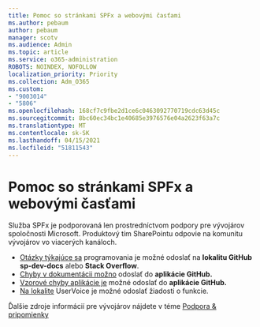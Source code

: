```yaml
---
title: Pomoc so stránkami SPFx a webovými časťami
ms.author: pebaum
author: pebaum
manager: scotv
ms.audience: Admin
ms.topic: article
ms.service: o365-administration
ROBOTS: NOINDEX, NOFOLLOW
localization_priority: Priority
ms.collection: Adm_O365
ms.custom:
- "9003014"
- "5806"
ms.openlocfilehash: 168cf7c9fbe2d1ce6c0463092770719cdc63d45c
ms.sourcegitcommit: 8bc60ec34bc1e40685e3976576e04a2623f63a7c
ms.translationtype: MT
ms.contentlocale: sk-SK
ms.lasthandoff: 04/15/2021
ms.locfileid: "51811543"
---
```

# <a name="help-with-spfx-pages-and-web-parts"></a>Pomoc so stránkami SPFx a webovými časťami

Služba SPFx je podporovaná len prostredníctvom podpory pre vývojárov spoločnosti Microsoft. Produktový tím SharePointu odpovie na komunitu vývojárov vo viacerých kanáloch.

- [Otázky týkajúce sa](https://docs.microsoft.com/sharepoint/dev/support-feedback#programming-questions)  programovania je možné odoslať na  **lokalitu GitHub sp-dev-docs**  alebo  **Stack Overflow**.
- [Chyby v dokumentácii možno](https://docs.microsoft.com/sharepoint/dev/support-feedback#documentation-bugs) odoslať do **aplikácie GitHub.**
- [Vzorové chyby aplikácie je](https://docs.microsoft.com/sharepoint/dev/support-feedback#sample-application-bugs) možné odoslať do **aplikácie GitHub.**
- [Na lokalite](https://docs.microsoft.com/sharepoint/dev/support-feedback#feature-requests)  UserVoice je možné odoslať žiadosti o funkcie.

Ďalšie zdroje informácií pre vývojárov nájdete v téme  [Podpora & pripomienky](https://docs.microsoft.com/sharepoint/dev/support-feedback)